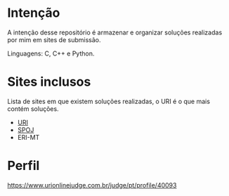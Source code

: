 # Intenção
A intenção desse repositório é armazenar e organizar soluções realizadas por mim em sites de submissão.

Linguagens: C, C++ e Python.

# Sites inclusos
Lista de sites em que existem soluções realizadas, o URI é o que mais contém soluções.
* [URI](urionlinejudge.com.br/)
* [SPOJ](https://br.spoj.com/)
* ERI-MT

# Perfil
https://www.urionlinejudge.com.br/judge/pt/profile/40093

